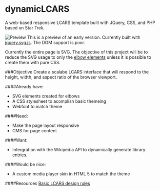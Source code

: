 dynamicLCARS
============

A web-based responsive LCARS template built with JQuery, CSS, and PHP based on Star Trek.


![Preview](http://zacharyskalko.com/files/LCARS1.jpg "Preview")
This is a preview of an early version. Currently built with [jquery.svg.js](http://keith-wood.name/svg.html). The DOM support is poor.

Currently the entire page is SVG. The objective of this project will be to reduce the SVG usage to only the [elbow elements](http://zacharyskalko.com/files/LCARS_ELBOW.jpg) unless it is possible to create them with pure CSS.


###Objective
Create a scalabe LCARS interface that will respond to the height, width, and aspect ratio of the browser viewport.

####Already have:
- SVG elements created for elbows
- A CSS stylesheet to acomplish basic themeing
- Webfont to match theme

####Need:
- Make the page layout responsive
- CMS for page content

####Want:
- Intergration with the Wikipedia API to dynamically generate library entries.

####Would be nice:
- A custom media player skin in HTML 5 to match the theme

####Resources
[Basic LCARS design rules](http://www.lcars47.com/p/lcars-101.html)
